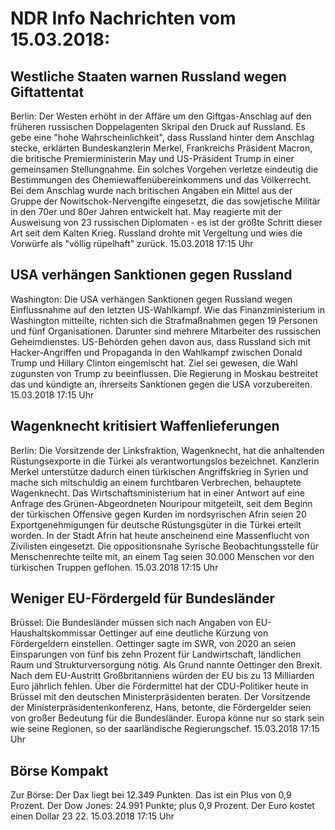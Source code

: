 # NDR Info Nachrichten vom 15.03.2018:


## Westliche Staaten warnen Russland wegen Giftattentat
Berlin: Der Westen erhöht in der Affäre um den Giftgas-Anschlag auf den früheren russischen Doppelagenten Skripal den Druck auf Russland. Es gebe eine "hohe Wahrscheinlichkeit", dass Russland hinter dem Anschlag stecke, erklärten Bundeskanzlerin Merkel, Frankreichs Präsident Macron, die britische Premierministerin May und US-Präsident Trump in einer gemeinsamen Stellungnahme. Ein solches Vorgehen verletze eindeutig die Bestimmungen des Chemiewaffenübereinkommens und das Völkerrecht. Bei dem Anschlag wurde nach britischen Angaben ein Mittel aus der Gruppe der Nowitschok-Nervengifte eingesetzt, die das sowjetische Militär in den 70er und 80er Jahren entwickelt hat. May reagierte mit der Ausweisung von 23 russischen Diplomaten - es ist der größte Schritt dieser Art seit dem Kalten Krieg. Russland drohte mit Vergeltung und wies die Vorwürfe als "völlig rüpelhaft" zurück. 15.03.2018 17:15 Uhr 

## USA verhängen Sanktionen gegen Russland
Washington:	Die USA verhängen Sanktionen gegen Russland wegen Einflussnahme auf den letzten US-Wahlkampf. Wie das Finanzministerium in Washington mitteilte, richten sich die Strafmaßnahmen gegen 19 Personen und fünf Organisationen. Darunter sind mehrere Mitarbeiter des russischen Geheimdienstes. US-Behörden gehen davon aus, dass Russland sich mit Hacker-Angriffen und Propaganda in den Wahlkampf zwischen Donald Trump und Hillary Clinton eingemischt hat. Ziel sei gewesen, die Wahl zugunsten von Trump zu beeinflussen. Die Regierung in Moskau bestreitet das und kündigte an, ihrerseits Sanktionen gegen die USA vorzubereiten. 15.03.2018 17:15 Uhr 

## Wagenknecht kritisiert Waffenlieferungen
Berlin:	Die Vorsitzende der Linksfraktion, Wagenknecht, hat die anhaltenden Rüstungsexporte in die Türkei als verantwortungslos bezeichnet. Kanzlerin Merkel unterstütze dadurch einen türkischen Angriffskrieg in Syrien und mache sich mitschuldig an einem furchtbaren Verbrechen, behauptete Wagenknecht. Das Wirtschaftsministerium hat in einer Antwort auf eine Anfrage des Grünen-Abgeordneten Nouripour mitgeteilt, seit dem Beginn der türkischen Offensive gegen Kurden im nordsyrischen Afrin seien 20 Exportgenehmigungen für deutsche Rüstungsgüter in die Türkei erteilt worden. In der Stadt Afrin hat heute anscheinend eine Massenflucht von Zivilisten eingesetzt. Die oppositionsnahe Syrische Beobachtungsstelle für Menschenrechte teilte mit, an einem Tag seien 30.000 Menschen vor den türkischen Truppen geflohen. 15.03.2018 17:15 Uhr 

## Weniger EU-Fördergeld für Bundesländer
Brüssel: Die Bundesländer müssen sich nach Angaben von EU-Haushaltskommissar Oettinger auf eine deutliche Kürzung von Fördergeldern einstellen. Oettinger sagte im SWR, von 2020 an seien Einsparungen von fünf bis zehn Prozent für Landwirtschaft, ländlichen Raum und Strukturversorgung nötig. Als Grund nannte Oettinger den Brexit. Nach dem EU-Austritt Großbritanniens würden der EU bis zu 13 Milliarden Euro jährlich fehlen. Über die Fördermittel hat der CDU-Politiker heute in Brüssel mit den deutschen Ministerpräsidenten beraten. Der Vorsitzende der Ministerpräsidentenkonferenz, Hans, betonte, die Fördergelder seien von großer Bedeutung für die Bundesländer. Europa könne nur so stark sein wie seine Regionen, so der saarländische Regierungschef. 15.03.2018 17:15 Uhr 

## Börse Kompakt
Zur Börse: Der Dax liegt bei  12.349  Punkten. Das ist ein Plus von  0,9  Prozent. Der Dow Jones:  24.991  Punkte; plus  0,9   Prozent. Der Euro kostet einen Dollar  23 22. 15.03.2018 17:15 Uhr 
